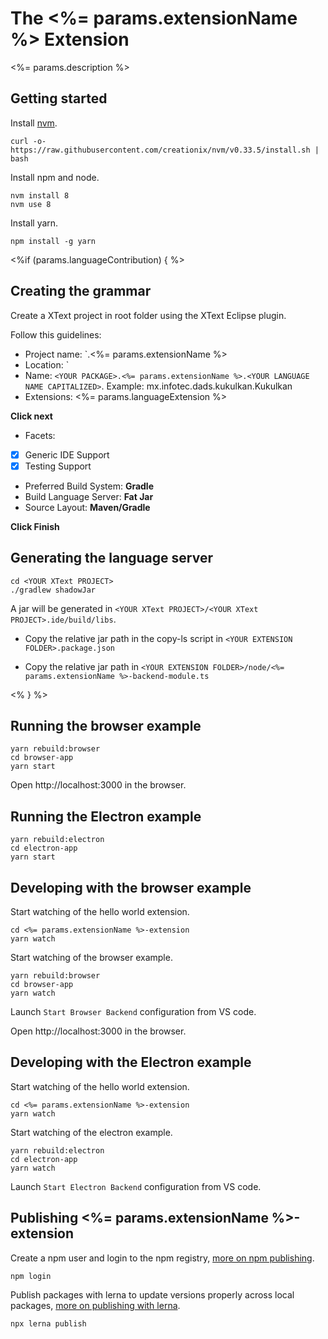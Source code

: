 # The <%= params.extensionName %> Extension
<%= params.description %>

## Getting started

Install [nvm](https://github.com/creationix/nvm#install-script).

    curl -o- https://raw.githubusercontent.com/creationix/nvm/v0.33.5/install.sh | bash

Install npm and node.

    nvm install 8
    nvm use 8

Install yarn.

    npm install -g yarn

<%if (params.languageContribution) { %>
## Creating the grammar
Create a XText project in root folder using the XText Eclipse plugin.

Follow this guidelines:
- Project name: `<YOUR PACKAGE>.<%= params.extensionName %>
- Location: <THIS FOLDER>`
- Name: `<YOUR PACKAGE>.<%= params.extensionName %>.<YOUR LANGUAGE NAME CAPITALIZED>`. Example: mx.infotec.dads.kukulkan.Kukulkan
- Extensions: <%= params.languageExtension %> 

**Click next**  

- Facets: 
- [x] Generic IDE Support
- [x] Testing Support

- Preferred Build System: **Gradle**
- Build Language Server: **Fat Jar**
- Source Layout: **Maven/Gradle**  

**Click Finish**

## Generating the language server

    cd <YOUR XText PROJECT>
    ./gradlew shadowJar

A jar will be generated in `<YOUR XText PROJECT>/<YOUR XText PROJECT>.ide/build/libs`.  

- Copy the relative jar path in the copy-ls script in `<YOUR EXTENSION FOLDER>.package.json`

- Copy the relative jar path in `<YOUR EXTENSION FOLDER>/node/<%= params.extensionName %>-backend-module.ts`

<% } %>

## Running the browser example

    yarn rebuild:browser
    cd browser-app
    yarn start

Open http://localhost:3000 in the browser.

## Running the Electron example

    yarn rebuild:electron
    cd electron-app
    yarn start

## Developing with the browser example

Start watching of the hello world extension.

    cd <%= params.extensionName %>-extension
    yarn watch

Start watching of the browser example.

    yarn rebuild:browser
    cd browser-app
    yarn watch

Launch `Start Browser Backend` configuration from VS code.

Open http://localhost:3000 in the browser.

## Developing with the Electron example

Start watching of the hello world extension.

    cd <%= params.extensionName %>-extension
    yarn watch

Start watching of the electron example.

    yarn rebuild:electron
    cd electron-app
    yarn watch

Launch `Start Electron Backend` configuration from VS code.

## Publishing <%= params.extensionName %>-extension

Create a npm user and login to the npm registry, [more on npm publishing](https://docs.npmjs.com/getting-started/publishing-npm-packages).

    npm login

Publish packages with lerna to update versions properly across local packages, [more on publishing with lerna](https://github.com/lerna/lerna#publish).

    npx lerna publish
